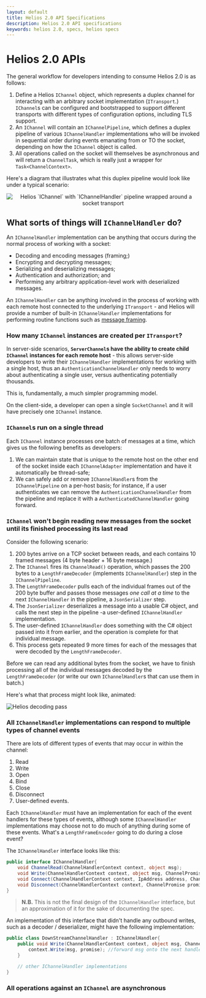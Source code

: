 ```yaml
---
layout: default
title: Helios 2.0 API Specifications
description: Helios 2.0 API specifications
keywords: helios 2.0, specs, helios specs
---
```


# Helios 2.0 APIs
The general workflow for developers intending to consume Helios 2.0 is as follows:

1. Define a Helios `IChannel` object, which represents a duplex channel for interacting with an arbitrary socket implementation (`ITransport`.) `IChannel`s can be configured and bootstrapped to support different transports with different types of configuration options, including TLS support.
2. An `IChannel` will contain an `IChannelPipeline`, which defines a duplex pipeline of various `IChannelHandler` implementations who will be invoked in sequential order during events emanating from or TO the socket, depending on how the `IChannel` object is called.
3. All operations called on the socket will themselves be asynchronous and will return a `ChannelTask`, which is really just a wrapper for `Task<ChannelContext>`.

Here's a diagram that illustrates what this duplex pipeline would look like under a typical scenario:

<div class="row">
	<div class="large-12 columns small-centered" style="text-align:center;">
			<img src="images/helios-pipeline-api.png" alt="Helios `IChannel` with `IChannelHandler` pipeline wrapped around a socket transport"/>
	</div>
</div>

## What sorts of things will `IChannelHandler` do?
An `IChannelHandler` implementation can be anything that occurs during the normal process of working with a socket:

* Decoding and encoding messages (framing;)
* Encrypting and decrypting messages;
* Serializing and deserializing messages;
* Authentication and authorization; and
* Performing any arbitrary application-level work with deserialized messages.

An `IChannelHandler` can be anything involved in the process of working with each remote host connected to the underlying `ITransport` - and Helios will provide a number of built-in `IChannelHandler` implementations for performing routine functions such as [message framing](http://www.codeproject.com/Articles/37496/TCP-IP-Protocol-Design-Message-Framing "TCP/IP Protocol Design: Message Framing").

### How many `IChannel` instances are created per `ITransport`?
In server-side scenarios, **`ServerChannel`s have the ability to create child `IChannel` instances for each remote host** - this allows server-side developers to write their `IChannelHandler` implementations for working with a single host, thus an `AuthenticationChannelHandler` only needs to worry about authenticating a single user, versus authenticating potentially thousands.

This is, fundamentally, a much simpler programming model.

On the client-side, a developer can open a single `SocketChannel` and it will have precisely one `IChannel` instance.

### `IChannel`s run on a single thread
Each `IChannel` instance processes one batch of messages at a time, which gives us the following benefits as developers:

1. We can maintain state that is unique to the remote host on the other end of the socket inside each `IChannelAdapter` implementation and have it automatically be thread-safe;
2. We can safely add or remove `IChannelHandler`s from the `IChannelPipeline` on a per-host basis; for instance, if a user authenticates we can remove the `AuthenticationChannelHandler` from the pipeline and replace it with a `AuthenticatedChannelHandler` going forward.

### `IChannel` won't begin reading new messages from the socket until its finished processing its last read
Consider the following scenario:

1. 200 bytes arrive on a TCP socket between reads, and each contains 10 framed messages (4 byte header + 16 byte message.)
2. The `IChannel` fires its `ChannelRead()` operation, which passes the 200 bytes to a `LengthFrameDecoder` (implements `IChannelHandler`) step in the `IChannelPipeline`.
3. The `LengthFrameDecoder` pulls each of the individual frames out of the 200 byte buffer and passes those messages *one call at a time* to the next `IChannelHandler` in the pipeline, a `JsonSerializer` step.
4. The `JsonSerializer` deserializes a message into a usable C# object, and calls the next step in the pipeline -a user-defined `IChannelHandler` implementation.
5. The user-defined `IChannelHandler` does something with the C# object passed into it from earlier, and the operation is complete for that individual message.
6. This process gets repeated 9 more times for each of the messages that were decoded by the `LengthFrameDecoder`.

Before we can read any additional bytes from the socket, we have to finish processing all of the individual messages decoded by the `LengthFrameDecoder` (or write our own `IChannelHandler`s that can use them in batch.)

Here's what that process might look like, animated:

<div class="row">
	<div class="large-12 columns small-centered" style="text-align:center;">
			<img src="images/helios-decoding-pass.gif" alt="Helios decoding pass"/>
	</div>
</div>

### All `IChannelHandler` implementations can respond to multiple types of channel events
There are lots of different types of events that may occur in within the channel:

1. Read
2. Write
3. Open
4. Bind
4. Close
5. Disconnect
6. User-defined events.

Each `IChannelHandler` must have an implementation for each of the event handlers for these types of events, although some `IChannelHandler` implementations may choose not to do much of anything during some of these events. What's a `LengthFrameEncoder` going to do during a close event?

The `IChannelHandler` interface looks like this:

```csharp
public interface IChannelHandler{
	void ChannelRead(ChannelHandlerContext context, object msg);
	void Write(ChannelHandlerContext context, object msg, ChannelPromise promise);
	void Connect(ChannelHandlerContext context, IpAddress address, ChannelPromise promise);
	void Disconnect(ChannelHandlerContext context, ChannelPromise promise);
}
```

> **N.B.** This is not the final design of the `IChannelHandler` interface, but an approximation of it for the sake of documenting the spec.

An implementation of this interface that didn't handle any outbound writes, such as a decoder / deserializer, might have the following implementation:

```csharp
public class DownStreamChannelHandler : IChannelHandler{
	public void Write(ChannelHandlerContext context, object msg, ChannelPromise promise){
		context.Write(msg, promise); //forward msg onto the next handler in the pipeline
	}

	// other IChannelHandler implementations
}
```

### All operations against an `IChannel` are asynchronous

